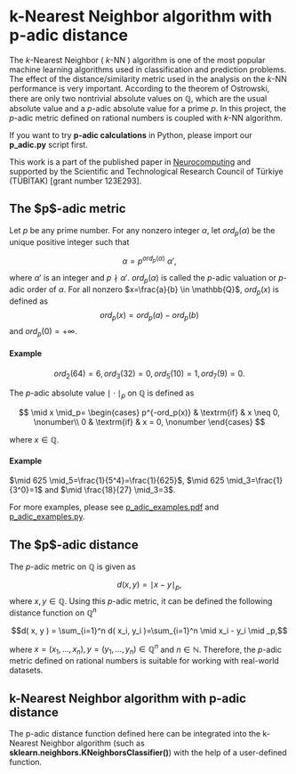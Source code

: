 # k-Nearest Neighbor algorithm with p-adic distance

The $k$-Nearest Neighbor ( $k$-NN ) algorithm is one of the most popular machine learning algorithms used in classification and prediction problems. 
The effect of the distance/similarity metric used in the analysis on the $k$-NN performance is very important. 
According to the theorem of Ostrowski, there are only two nontrivial absolute values on $\mathbb{Q}$, which are the usual absolute value and a $p$-adic absolute value for a prime $p$. 
In this project, the $p$-adic metric defined on rational numbers is coupled with $k$-NN algorithm. 

If you want to try <b>p-adic calculations</b> in Python, please import our <b>p_adic.py</b> script first.

This work is a part of the published paper in <a href="https://www.sciencedirect.com/science/article/pii/S0925231224001711" target="_blank">Neurocomputing</a> and supported by the Scientific and Technological Research Council of Türkiye (TÜBİTAK) [grant number 123E293].

<h2>The $p$-adic metric </h2>

Let $p$ be any prime number. For any nonzero integer $\alpha$, let $ord_p(\alpha)$ be the unique positive integer such that

$$\alpha = p^{ord_p ( \alpha )} \ \alpha', $$

where $\alpha'$ is an integer and $p  \nmid \alpha'$. $ord_p(\alpha)$ is called the $p$-adic valuation or $p$-adic order of $\alpha$. For all nonzero $x=\frac{a}{b} \in \mathbb{Q}$, $ord_p(x)$ is defined as 
$$ord_p(x) = ord_p(a) - ord_p(b)$$
and $ord_p(0)=+\infty$.

<h4>Example</h4>

$$ord_2(64)=6,  ord_3(32)=0, ord_5(10)=1, ord_7(9)=0.$$

The $p$-adic absolute value $\mid \cdot \mid_p$ on $\mathbb{Q}$ is defined as

$$ 
\mid x \mid_p= 
\begin{cases}
p^{-ord_p(x)} & \textrm{if} & x \neq 0, \nonumber\\
0 & \textrm{if} & x = 0, \nonumber
\end{cases}
$$

where $x\in \mathbb{Q}$.

<h4>Example</h4> 

$\mid 625 \mid_5=\frac{1}{5^4}=\frac{1}{625}$, $\mid 625 \mid_3=\frac{1}{3^0}=1$ and $\mid \frac{18}{27} \mid_3=3$.

For more examples, please see <a href="https://github.com/elifkrtl/pkNN/blob/main/p_adic_examples.pdf" target="_blank">p_adic_examples.pdf</a> and <a href="https://github.com/elifkrtl/pkNN/blob/main/p_adic_examples.py" target="_blank">p_adic_examples.py</a>.

<h2> The $p$-adic distance </h2>

The $p$-adic metric on $\mathbb{Q}$ is given as 

$$d( x, y ) = \mid x - y \mid _p,$$
where $x, y \in \mathbb{Q}$. Using this $p$-adic metric, it can be defined the following distance function on $\mathbb{Q}^n$

$$d( x, y ) = \sum_{i=1}^n d( x_i, y_i )=\sum_{i=1}^n \mid x_i - y_i \mid _p,$$

where $x=(x_1, \dots, x_n),  y=(y_1, \dots, y_n) \in \mathbb{Q}^n$ and $n\in \mathbb{N}$. Therefore, the $p$-adic metric defined on rational numbers is suitable for working with real-world datasets. 

<h2> k-Nearest Neighbor algorithm with p-adic distance </h2>

The p-adic distance function defined here can be integrated into the k-Nearest Neighbor algorithm (such as <b> sklearn.neighbors.KNeighborsClassifier()</b>) with the help of a user-defined function.
